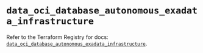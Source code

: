 # `data_oci_database_autonomous_exadata_infrastructure`

Refer to the Terraform Registry for docs: [`data_oci_database_autonomous_exadata_infrastructure`](https://registry.terraform.io/providers/hashicorp/oci/7.19.0/docs/data-sources/database_autonomous_exadata_infrastructure).
